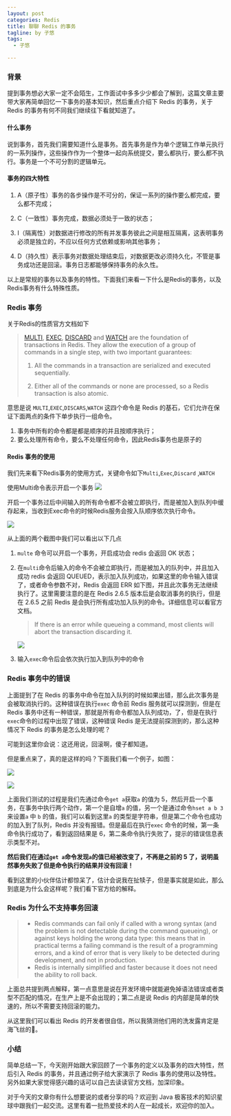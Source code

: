 ```yaml
---
layout: post
categories: Redis
title: 聊聊 Redis 的事务
tagline: by 子悠
tags: 
  - 子悠

---
```


### 背景

提到事务想必大家一定不会陌生，工作面试中多多少少都会了解到，这篇文章主要带大家再简单回忆一下事务的基本知识，然后重点介绍下 Redis 的事务，关于 Redis 的事务有何不同我们继续往下看就知道了。
<!--more-->

#### 什么事务
说到事务，首先我们需要知道什么是事务。首先事务是作为单个逻辑工作单元执行的一系列操作，这些操作作为一个整体一起向系统提交，要么都执行，要么都不执行。事务是一个不可分割的逻辑单元。


#### 事务的四大特性

1. A（原子性）事务的各步操作是不可分的，保证一系列的操作要么都完成，要么都不完成；

2.  C（一致性）事务完成，数据必须处于一致的状态；

3. I（隔离性）对数据进行修改的所有并发事务彼此之间是相互隔离，这表明事务必须是独立的，不应以任何方式依赖或影响其他事务；

4. D（持久性）表示事务对数据处理结束后，对数据更改必须持久化，不管是事务成功还是回滚。事务日志都能够保持事务的永久性。

以上是常规的事务以及事务的特性。下面我们来看一下什么是Redis的事务，以及Redis事务有什么特殊性质。



### Redis 事务

关于Redis的性质官方文档如下

> [MULTI](https://redis.io/commands/multi), [EXEC](https://redis.io/commands/exec), [DISCARD](https://redis.io/commands/discard) and [WATCH](https://redis.io/commands/watch) are the foundation of transactions in Redis. They allow the execution of a group of commands in a single step, with two important guarantees:
>
> 1. All the commands in a transaction are serialized and executed sequentially.
>
> 2. Either all of the commands or none are processed, so a Redis transaction is also atomic. 

意思是说 `MULTI`,`EXEC`,`DISCARS`,`WATCH` 这四个命令是 Redis 的基石，它们允许在保证下面两点的条件下单步执行一组命令。

1. 事务中所有的命令都是都是顺序的并且按顺序执行；
2. 要么处理所有命令，要么不处理任何命令，因此Redis事务也是原子的



#### Redis 事务的使用

我们先来看下Redis事务的使用方式，关键命令如下`Multi`,`Exec`,`Discard` ,`WATCH`

使用Multi命令表示开启一个事务
![](http://www.justdojava.com/assets/images/2019/java/image_ziyou/redis1.jpg)

开启一个事务过后中间输入的所有命令都不会被立即执行，而是被加入到队列中缓存起来，当收到Exec命令的时候Redis服务会按入队顺序依次执行命令。

![](http://www.justdojava.com/assets/images/2019/java/image_ziyou/redis2.jpg)

从上面的两个截图中我们可以看出以下几点

1. `multe` 命令可以开启一个事务，开启成功会 redis 会返回 OK 状态；

2. 在`multi`命令后输入的命令不会被立即执行，而是被加入的队列中，并且加入成功 redis 会返回 QUEUED，表示加入队列成功，如果这里的命令输入错误了，或者命令参数不对，Redis 会返回 ERR 如下图，并且此次事务无法继续执行了。这里需要注意的是在 Redis 2.6.5 版本后是会取消事务的执行，但是在 2.6.5 之前 Redis 是会执行所有成功加入队列的命令。详细信息可以看官方文档。

   > If there is an error while queueing a command, most clients will abort the transaction discarding it.

   ![](http://www.justdojava.com/assets/images/2019/java/image_ziyou/redis3.jpg)

3. 输入`exec`命令后会依次执行加入到队列中的命令



### Redis 事务中的错误

上面提到了在 Redis 的事务中命令在加入队列的时候如果出错，那么此次事务是会被取消执行的。这种错误在执行`exec` 命令前 Redis 服务就可以探测到，但是在 Redis 事务中还有一种错误，那就是所有命令都加入队列成功，了，但是在执行`exec`命令的过程中出现了错误，这种错误 Redis 是无法提前探测到的，那么这种情况下 Redis 的事务是怎么处理的呢？

可能到这里你会说：这还用说，回滚啊，傻子都知道。

但是重点来了，真的是这样的吗？下面我们看一个例子，如图：

![](http://www.justdojava.com/assets/images/2019/java/image_ziyou/redis4.jpg)

![](http://www.justdojava.com/assets/images/2019/java/image_ziyou/redis5.jpg)

上面我们测试的过程是我们先通过命令`get a`获取`a` 的值为 5，然后开启一个事务，在事务中执行两个动作，第一个是自增`a` 的值，另一个是通过命令`hset a b 3`来设置`a` 中 `b` 的值，我们可以看到这里`a`  的类型是字符串，但是第二个命令也成功的加入到了队列，Redis 并没有报错。但是最后在执行`exec` 命令的时候，第一条命令执行成功了，看到返回结果是 6，第二条命令执行失败了，提示的错误信息表示类型不对。

**然后我们在通过`get a`命令发现`a`的值已经被改变了，不再是之前的 5 了，说明虽然事务失败了但是命令执行的结果并没有回滚！**

看到这里的小伙伴估计都惊呆了，估计会说我在扯犊子，但是事实就是如此，那么到底是为什么会这样呢？我们看下官方给的解释。

### Redis 为什么不支持事务回滚

> - Redis commands can fail only if called with a wrong syntax (and the problem is not detectable during the command queueing), or against keys holding the wrong data type: this means that in practical terms a failing command is the result of a programming errors, and a kind of error that is very likely to be detected during development, and not in production.
> - Redis is internally simplified and faster because it does not need the ability to roll back.

上面总共提到两点解释，第一点意思是说在开发环境中就能避免掉语法错误或者类型不匹配的情况，在生产上是不会出现的；第二点是说 Redis 的内部是简单的快速的，所以不需要支持回滚的能力。

从这里我们可以看出 Redis 的开发者很自信，所以我猜测他们用的洗发露肯定是海飞丝的🤣。



### 小结

简单总结一下，今天刚开始跟大家回顾了一个事务的定义以及事务的四大特性，然后引入 Redis 的事务，并且通过例子给大家演示了 Redis 事务的使用以及特性。另外如果大家觉得感兴趣的话可以自己去读读官方文档，加深印象。

对于今天的文章你有什么想要说的或者分享的吗？欢迎到 Java 极客技术的知识星球中跟我们一起交流。这里有着一批热爱技术的人在一起成长，欢迎你的加入。

